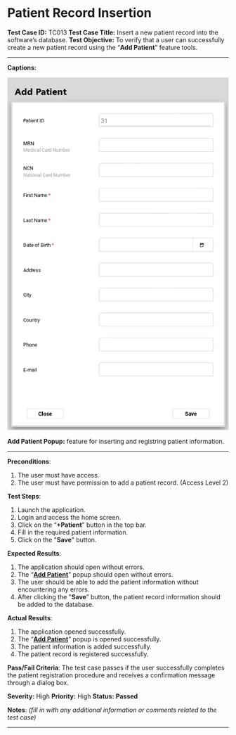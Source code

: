 # Patient Record Insertion

**Test Case ID:** TC013
**Test Case Title:** Insert a new patient record into the software’s database.
**Test Objective:** To verify that a user can successfully create a new patient record using the “**Add Patient**” feature tools.

---

**Captions:**

![**Add Patient Popup:** feature for inserting and registring patient information.](Patient%20Record%20Insertion%203a0ce565786c41119186ea25ae1d8b87/Untitled.png)

**Add Patient Popup:** feature for inserting and registring patient information.

---

**Preconditions**:

1. The user must have access.
2. The user must have permission to add a patient record. (Access Level 2)

**Test Steps**:

1. Launch the application.
2. Login and access the home screen.
3. Click on the “**+Patient**” button in the top bar.
4. Fill in the required patient information.
5. Click on the "**Save**" button.

**Expected Results**:

1. The application should open without errors.
2. The “**[Add Patient](Patient%20Record%20Insertion%203a0ce565786c41119186ea25ae1d8b87.md)**” popup should open without errors.
3. The user should be able to add the patient information without encountering any errors.
4. After clicking the "**Save**” button, the patient record information should be added to the database.

**Actual Results**:

1. The application opened successfully.
2. The “**[Add Patient](Patient%20Record%20Insertion%203a0ce565786c41119186ea25ae1d8b87.md)**” popup is opened successfully.
3. The patient information is added successfully.
4. The patient record is registered successfully.

**Pass/Fail Criteria**:
The test case passes if the user successfully completes the patient registration procedure and receives a confirmation message through a dialog box.

**Severity:** High
**Priority:** High
**Status:** **Passed**

**Notes**: *(fill in with any additional information or comments related to the test case)*

---